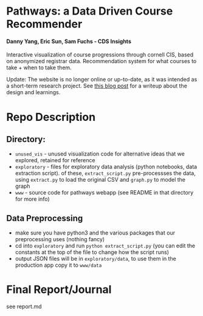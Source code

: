 # Pathways: a Data Driven Course Recommender

#### Danny Yang, Eric Sun, Sam Fuchs - CDS Insights

Interactive visualization of course progressions through cornell CIS, based on anonymized registrar data. Recommendation system for what courses to take + when to take them.

Update: The website is no longer online or up-to-date, as it was intended as a short-term research project. See [this blog post](https://yangdanny97.github.io/blog/2020/05/02/course-recommender-system) for a writeup about the design and learnings.

# Repo Description

## Directory:
- `unused_vis` - unused visualization code for alternative ideas that we explored, retained for reference
- `exploratory` - files for exploratory data analysis (python notebooks, data extraction script). of these, `extract_script.py` pre-processses the data, using `extract.py` to load the original CSV and `graph.py` to model the graph
- `www` - source code for pathways webapp (see README in that directory for more info)

## Data Preprocessing
- make sure you have python3 and the various packages that our preprocessing uses (nothing fancy)
- cd into `exploratory` and run `python extract_script.py` (you can edit the constants at the top of the file to change how the script runs)
- output JSON files will be in `exploratory/data`, to use them in the production app copy it to `www/data`

# Final Report/Journal

see report.md
